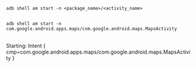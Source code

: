 ```
adb shell am start -n <package_name>/<activity_name>


```
```
adb shell am start -n com.google.android.apps.maps/com.google.android.maps.MapsActivity
```
<br>
Starting: Intent { cmp=com.google.android.apps.maps/com.google.android.maps.MapsActivity }
